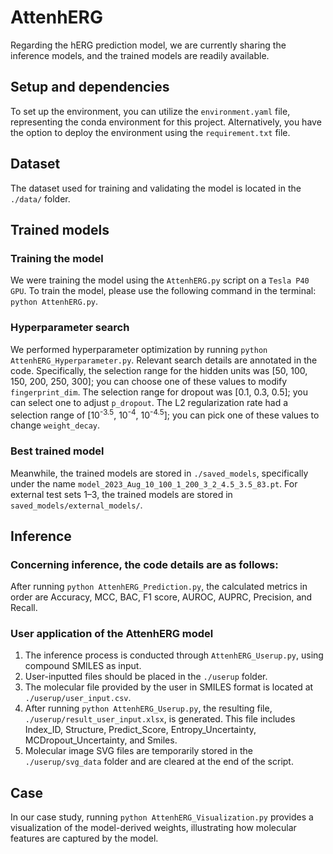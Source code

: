 # AttenhERG

  Regarding the hERG prediction model, we are currently sharing the inference models, and the trained models are readily available.

## Setup and dependencies 

  To set up the environment, you can utilize the `environment.yaml` file, representing the conda environment for this project. Alternatively, you have the option to deploy the environment using the `requirement.txt` file.

## Dataset
  The dataset used for training and validating the model is located in the `./data/` folder.
  
## Trained models

### Training the model

We were training the model using the `AttenhERG.py` script on a `Tesla P40 GPU`. To train the model, please use the following command in the terminal: `python AttenhERG.py`.

### Hyperparameter search 

We performed hyperparameter optimization by running `python AttenhERG_Hyperparameter.py`. Relevant search details are annotated in the code. Specifically, the selection range for the hidden units was [50, 100, 150, 200, 250, 300]; you can choose one of these values to modify `fingerprint_dim`. The selection range for dropout was [0.1, 0.3, 0.5]; you can select one to adjust `p_dropout`. The L2 regularization rate had a selection range of [10<sup>-3.5</sup>, 10<sup>-4</sup>, 10<sup>-4.5</sup>]; you can pick one of these values to change `weight_decay`.

### Best trained model

Meanwhile, the trained models are stored in `./saved_models`, specifically under the name `model_2023_Aug_10_100_1_200_3_2_4.5_3.5_83.pt`. For external test sets 1–3, the trained models are stored in `saved_models/external_models/`.

## Inference

### Concerning inference, the code details are as follows:

After running `python AttenhERG_Prediction.py`, the calculated metrics in order are Accuracy, MCC, BAC, F1 score, AUROC, AUPRC, Precision, and Recall. 

### User application of the AttenhERG model

1. The inference process is conducted through `AttenhERG_Userup.py`, using compound SMILES as input.
2. User-inputted files should be placed in the `./userup` folder.
3. The molecular file provided by the user in SMILES format is located at `./userup/user_input.csv`.
4. After running `python AttenhERG_Userup.py`, the resulting file, `./userup/result_user_input.xlsx`, is generated. This file includes Index_ID, Structure, Predict_Score, Entropy_Uncertainty, MCDropout_Uncertainty, and Smiles. 
5. Molecular image SVG files are temporarily stored in the `./userup/svg_data` folder and are cleared at the end of the script.

## Case

In our case study, running `python AttenhERG_Visualization.py` provides a visualization of the model-derived weights, illustrating how molecular features are captured by the model.


